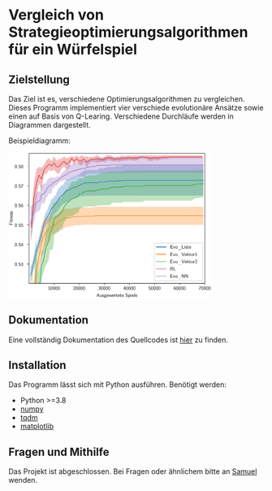 # Vergleich von Strategieoptimierungsalgorithmen für ein Würfelspiel

## Zielstellung
Das Ziel ist es, verschiedene Optimierungsalgorithmen zu vergleichen. Dieses Programm implementiert vier verschiede evolutionäre Ansätze sowie einen auf Basis von Q-Learing. 
Verschiedene Durchläufe werden in Diagrammen dargestellt.

Beispieldiagramm:

<img src="docs/exampleDiagram.png" width="400" align="center">

## Dokumentation

Eine vollständig Dokumentation des Quellcodes ist [hier](docs/DOCUMENTATION.md) zu finden.

## Installation
Das Programm lässt sich mit Python ausführen.
Benötigt werden:
  - Python >=3.8
  - [numpy](https://numpy.org/)
  - [tqdm](https://github.com/tqdm/tqdm)
  - [matplotlib](https://matplotlib.org/)

## Fragen und Mithilfe
Das Projekt ist abgeschlossen. Bei Fragen oder ähnlichem bitte an [Samuel](mailto:samuel@LMpost.de) wenden.
